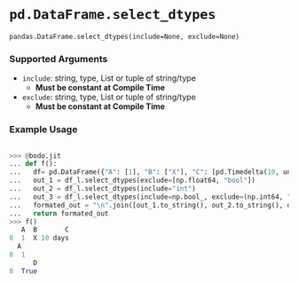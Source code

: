 # `pd.DataFrame.select_dtypes`

`pandas.DataFrame.select_dtypes(include=None, exclude=None)`

### Supported Arguments


- `include`: string, type, List or tuple of string/type
    - **Must be constant at Compile Time**
- `exclude`: string, type, List or tuple of string/type
    - **Must be constant at Compile Time**


### Example Usage

```py

>>> @bodo.jit
... def f():
...   df= pd.DataFrame({"A": [1], "B": ["X"], "C": [pd.Timedelta(10, unit="D")], "D": [True], "E": [3.1]})
...   out_1 = df_l.select_dtypes(exclude=[np.float64, "bool"])
...   out_2 = df_l.select_dtypes(include="int")
...   out_3 = df_l.select_dtypes(include=np.bool_, exclude=(np.int64, "timedelta64[ns]"))
...   formated_out = "\n".join([out_1.to_string(), out_2.to_string(), out_3.to_string()])
...   return formated_out
>>> f()
   A  B       C
0  1  X 10 days
  A
0  1
      D
0  True
```

